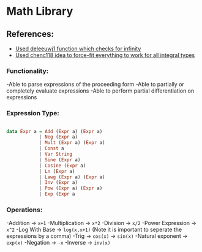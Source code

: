 # Math Library

## References:

* [Used deleeuwj1 function which checks for infinity](https://github.com/deleeuwj1/CS1XA3/blob/master/Assign3/Exprs/ExprEval.hs)
* [Used chenc118 idea to force-fit everything to work for all integral types](https://github.com/chenc118/CS1XA3/blob/master/Assign3/ExprDiff.hs)

### Functionality:
-Able to parse expressions of the proceeding form
-Able to partially or completely evaluate expressions
-Able to perform partial differentiation on expressions


### Expression Type:

```Haskell

data Expr a = Add (Expr a) (Expr a)
            | Neg (Expr a)
            | Mult (Expr a) (Expr a)
            | Const a
            | Var String
            | Sine (Expr a)
            | Cosine (Expr a)
            | Ln (Expr a)
            | Lawg (Expr a) (Expr a) 
            | Inv (Expr a)
            | Pow (Expr a) (Expr a)
            | Exp (Expr a

```

### Operations:

-Addition -> `x+1`
-Multiplication    -> `x*2`
-Division   -> `x/2` 
-Power Expression   -> `x^2`
-Log With Base  -> `log(x,x+1)` (Note it is important to seperate the expressions by a comma)
-Trig   -> `cos(x)` -> `sin(x)`
-Natural exponent   -> `exp(x)`
-Negation   -> `-x`
-Inverse    -> `inv(x)`